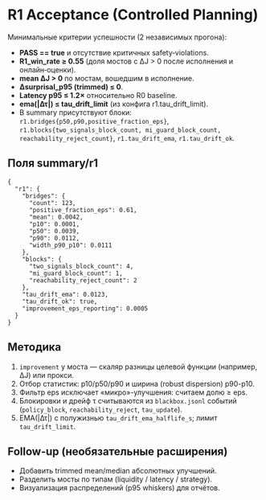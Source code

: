 # R1 Acceptance (Controlled Planning)

Минимальные критерии успешности (2 независимых прогона):

- **PASS == true** и отсутствие критичных safety‑violations.
- **R1_win_rate ≥ 0.55** (доля мостов с ΔJ > 0 после исполнения и онлайн‑оценки).
- **mean ΔJ > 0** по мостам, вошедшим в исполнение.
- **Δsurprisal_p95 (trimmed) ≤ 0**.
- **Latency p95 ≤ 1.2×** относительно R0 baseline.
- **ema(|Δτ|) ≤ tau_drift_limit** (из конфига r1.tau_drift_limit).
- В summary присутствуют блоки: `r1.bridges{p50,p90,positive_fraction_eps}`,
  `r1.blocks{two_signals_block_count, mi_guard_block_count, reachability_reject_count}`,
  `r1.tau_drift_ema`, `r1.tau_drift_ok`.

## Поля summary/r1

```jsonc
{
  "r1": {
    "bridges": {
      "count": 123,
      "positive_fraction_eps": 0.61,
      "mean": 0.0042,
      "p10": 0.0001,
      "p50": 0.0039,
      "p90": 0.0112,
      "width_p90_p10": 0.0111
    },
    "blocks": {
      "two_signals_block_count": 4,
      "mi_guard_block_count": 1,
      "reachability_reject_count": 2
    },
    "tau_drift_ema": 0.0123,
    "tau_drift_ok": true,
    "improvement_eps_reporting": 0.0005
  }
}
```

## Методика

1. `improvement` у моста — скаляр разницы целевой функции (например, ΔJ) или прокси.
2. Отбор статистик: p10/p50/p90 и ширина (robust dispersion) p90-p10.
3. Фильтр eps исключает «микро»-улучшения: считаем долю ≥ eps.
4. Блокировки и дрейф τ считываются из `blackbox.jsonl` событий (`policy_block`, `reachability_reject`, `tau_update`).
5. EMA(|Δτ|) с полужизнью `tau_drift_ema_halflife_s`; лимит `tau_drift_limit`.

## Follow‑up (необязательные расширения)
- Добавить trimmed mean/median абсолютных улучшений.
- Разделить мосты по типам (liquidity / latency / strategy).
- Визуализация распределений (p95 whiskers) для отчётов.

